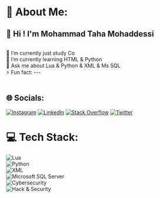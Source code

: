 # 💫 About Me:
<h2>👋 Hi ! I'm Mohammad Taha Mohaddessi</h2>
<div style="display:flex; gap:5px; flex-wrap:wrap;">
  <p>
    🔭 I’m currently just study Co<br>
    🌱 I’m currently learning HTML & Python<br>
    💬 Ask me about Lua & Python & XML & Ms SQL<br>
    ⚡️ Fun fact: ---<br>
  </p>
</div>

## 🌐 Socials:
[![Instagram](https://img.shields.io/badge/Instagram-%23E4405F.svg?logo=Instagram&logoColor=white)](https://instagram.com/alipalvane)
[![LinkedIn](https://img.shields.io/badge/LinkedIn-%230077B5.svg?logo=linkedin&logoColor=white)](https://linkedin.com/in/alipalvane)
[![Stack Overflow](https://img.shields.io/badge/-Stackoverflow-FE7A16?logo=stack-overflow&logoColor=white)](https://stackoverflow.com/users/alipalvane)
[![Twitter](https://img.shields.io/badge/Twitter-%231DA1F2.svg?logo=Twitter&logoColor=white)](https://twitter.com/alipalvane)

# 💻 Tech Stack:  
![Lua](https://img.shields.io/badge/lua-%230075a8.svg?style=flat&logo=lua&logoColor=white)  
![Python](https://img.shields.io/badge/python-%2314354C.svg?style=flat&logo=python&logoColor=white)  
![XML](https://img.shields.io/badge/XML-%23FF6600.svg?style=flat&logo=xml&logoColor=white)  
![Microsoft SQL Server](https://img.shields.io/badge/Microsoft_SQL_Server-%23CC2927.svg?style=flat&logo=microsoft-sql-server&logoColor=white)  
![Cybersecurity](https://img.shields.io/badge/Cybersecurity-%23000000.svg?style=flat&logo=hackthebox&logoColor=white)  
![Hack & Security](https://img.shields.io/badge/Hack_&_Security-%23FF0000.svg?style=flat&logo=kali-linux&logoColor=white)  
